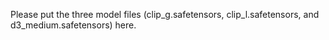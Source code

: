 Please put the three model files (clip_g.safetensors, clip_l.safetensors, and d3_medium.safetensors) here.